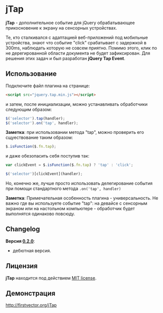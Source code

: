 jTap
=============

**jTap** - дополнительное событие для jQuery обрабатывающее прикосновение к экрану на сенсорных устройствах.

Те, кто сталкивался с адаптацией веб-приложений под мобильные устройства, знают что событие "click" срабатывает с
задержкой в 300ms, наблюдать которую не совсем приятно. Помимо этого, клик по не дерегированной области документа не
будет зафиксирован. Для решения этих задач и был разработан **jQuery Tap Event**.

Использование
-------

Подключите файл плагина на странице:
```html
<script src="jquery.tap.min.js"></script>
```
и затем, после инициализации, можно устанавливать обработчики следующим образом:
```javascript
$('selector').tap(handler);
$('selector').on('tap', handler);
```

**Заметка**: при использовании метода "tap", можно проверить его сщуествование таким образом:
```javascript
$.isFunction($.fn.tap);
```
и даже обезопасить себя поступив так:
```javascript
var clickEvent = $.isFunction($.fn.tap) ? 'tap' : 'click';

$('selector')[clickEvent](handler);
```
Но, конечно же, лучше просто использовать делегирование события при помощи стандартного метода `.on('tap', handler)`

**Заметка**: Примечательная особенность плагина - универсальность. Не важно где вы используете событие "tap":
на девайсе с сенсорным экраном или на настольном компьютере - обработчик будет выполнятся одинаково повсюду.

Changelog
-------
**Версия [0.2.0](https://github.com/BR0kEN-/jTap/tree/v0.2.0)**:
- дебютная версия.

Лицензия
-------
**jTap** находится под действием [MIT license](http://opensource.org/licenses/mit-license.html).

Демонстрация
-------
http://firstvector.org/jTap
